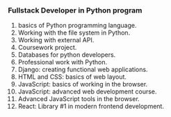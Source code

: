 ### Fullstack Developer in Python program
1. basics of Python programming language.
2. Working with the file system in Python.
3. Working with external API.
4. Coursework project.
5. Databases for python developers.
6. Professional work with Python.
7. Django: creating functional web applications.
8. HTML and CSS: basics of web layout.
9. JavaScript: basics of working in the browser.
10. JavaScript: advanced web development course.
11. Advanced JavaScript tools in the browser.
12. React: Library #1 in modern frontend development.
